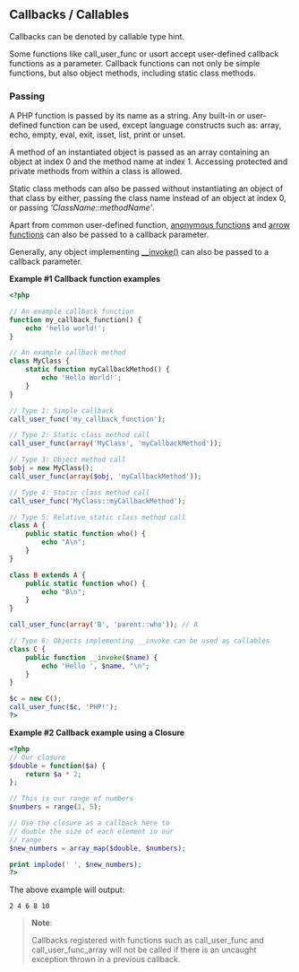 Callbacks / Callables
---------------------

Callbacks can be denoted by <span class="type">callable</span> type
hint.

Some functions like <span class="function">call\_user\_func</span> or
<span class="function">usort</span> accept user-defined callback
functions as a parameter. Callback functions can not only be simple
functions, but also <span class="type">object</span> methods, including
static class methods.

### Passing

A PHP function is passed by its name as a <span
class="type">string</span>. Any built-in or user-defined function can be
used, except language constructs such as: <span
class="function">array</span>, <span class="function">echo</span>, <span
class="function">empty</span>, <span class="function">eval</span>, <span
class="function">exit</span>, <span class="function">isset</span>, <span
class="function">list</span>, <span class="function">print</span> or
<span class="function">unset</span>.

A method of an instantiated <span class="type">object</span> is passed
as an <span class="type">array</span> containing an <span
class="type">object</span> at index 0 and the method name at index 1.
Accessing protected and private methods from within a class is allowed.

Static class methods can also be passed without instantiating an <span
class="type">object</span> of that class by either, passing the class
name instead of an <span class="type">object</span> at index 0, or
passing *'ClassName::methodName'*.

Apart from common user-defined function,
<a href="/functions/anonymous.html" class="link">anonymous functions</a>
and <a href="/functions/arrow.html" class="link">arrow functions</a> can
also be passed to a callback parameter.

Generally, any object implementing
<a href="/language/oop5/magic.html#object.invoke" class="link">__invoke()</a>
can also be passed to a callback parameter.

**Example \#1 Callback function examples**

``` php
<?php

// An example callback function
function my_callback_function() {
    echo 'hello world!';
}

// An example callback method
class MyClass {
    static function myCallbackMethod() {
        echo 'Hello World!';
    }
}

// Type 1: Simple callback
call_user_func('my_callback_function');

// Type 2: Static class method call
call_user_func(array('MyClass', 'myCallbackMethod'));

// Type 3: Object method call
$obj = new MyClass();
call_user_func(array($obj, 'myCallbackMethod'));

// Type 4: Static class method call
call_user_func('MyClass::myCallbackMethod');

// Type 5: Relative static class method call
class A {
    public static function who() {
        echo "A\n";
    }
}

class B extends A {
    public static function who() {
        echo "B\n";
    }
}

call_user_func(array('B', 'parent::who')); // A

// Type 6: Objects implementing __invoke can be used as callables
class C {
    public function __invoke($name) {
        echo 'Hello ', $name, "\n";
    }
}

$c = new C();
call_user_func($c, 'PHP!');
?>
```

**Example \#2 Callback example using a Closure**

``` php
<?php
// Our closure
$double = function($a) {
    return $a * 2;
};

// This is our range of numbers
$numbers = range(1, 5);

// Use the closure as a callback here to
// double the size of each element in our
// range
$new_numbers = array_map($double, $numbers);

print implode(' ', $new_numbers);
?>
```

The above example will output:

    2 4 6 8 10

> **Note**:
>
> Callbacks registered with functions such as <span
> class="function">call\_user\_func</span> and <span
> class="function">call\_user\_func\_array</span> will not be called if
> there is an uncaught exception thrown in a previous callback.
